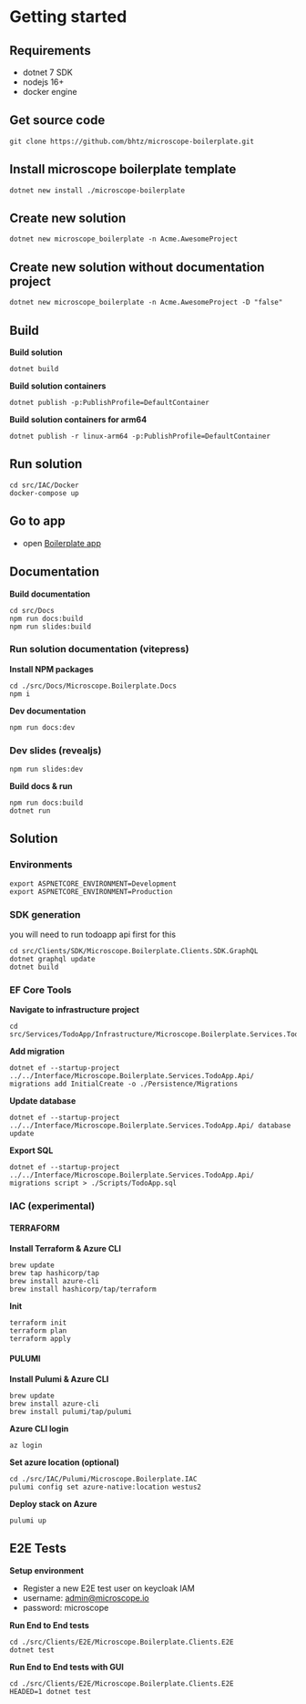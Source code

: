 # Getting started

## Requirements

* dotnet 7 SDK
* nodejs 16+
* docker engine

## Get source code
```console
git clone https://github.com/bhtz/microscope-boilerplate.git
```

## Install microscope boilerplate template
```console
dotnet new install ./microscope-boilerplate
```

## Create new solution
```console
dotnet new microscope_boilerplate -n Acme.AwesomeProject
```

## Create new solution without documentation project
```console
dotnet new microscope_boilerplate -n Acme.AwesomeProject -D "false"
```

## Build
**Build solution**
```console
dotnet build
```

**Build solution containers**
```console
dotnet publish -p:PublishProfile=DefaultContainer
```

**Build solution containers for arm64**
```console
dotnet publish -r linux-arm64 -p:PublishProfile=DefaultContainer

```

## Run solution
```console
cd src/IAC/Docker
docker-compose up
```

## Go to app
* open [Boilerplate app](http://localhost:5215/)

## Documentation
**Build documentation**
```console
cd src/Docs
npm run docs:build
npm run slides:build
```

### Run solution documentation (vitepress)

**Install NPM packages**
```console
cd ./src/Docs/Microscope.Boilerplate.Docs
npm i
```

**Dev documentation**
```console
npm run docs:dev
```

### Dev slides (revealjs)
```console
npm run slides:dev
```

**Build docs & run**
```console
npm run docs:build
dotnet run
```

## Solution

### Environments
```console
export ASPNETCORE_ENVIRONMENT=Development
export ASPNETCORE_ENVIRONMENT=Production
```
### SDK generation
you will need to run todoapp api first for this
```console
cd src/Clients/SDK/Microscope.Boilerplate.Clients.SDK.GraphQL
dotnet graphql update
dotnet build
```

### EF Core Tools

**Navigate to infrastructure project**
```console
cd src/Services/TodoApp/Infrastructure/Microscope.Boilerplate.Services.TodoApp.Infrastructure/
```

**Add migration**
```console
dotnet ef --startup-project ../../Interface/Microscope.Boilerplate.Services.TodoApp.Api/ migrations add InitialCreate -o ./Persistence/Migrations
```
**Update database**
```console
dotnet ef --startup-project ../../Interface/Microscope.Boilerplate.Services.TodoApp.Api/ database update
```
**Export SQL**
```console
dotnet ef --startup-project ../../Interface/Microscope.Boilerplate.Services.TodoApp.Api/ migrations script > ./Scripts/TodoApp.sql
```

### IAC (experimental)

#### TERRAFORM
**Install Terraform & Azure CLI**
```console
brew update
brew tap hashicorp/tap
brew install azure-cli
brew install hashicorp/tap/terraform
```

**Init**
```console
terraform init
terraform plan
terraform apply
```

#### PULUMI
**Install Pulumi & Azure CLI**
```console
brew update
brew install azure-cli
brew install pulumi/tap/pulumi
```

**Azure CLI login**
```console
az login
```

**Set azure location (optional)**
```console
cd ./src/IAC/Pulumi/Microscope.Boilerplate.IAC
pulumi config set azure-native:location westus2
```

**Deploy stack on Azure**
```console
pulumi up
```


## E2E Tests

**Setup environment**
- Register a new E2E test user on keycloak IAM
- username: admin@microscope.io
- password: microscope

**Run End to End tests**
```console
cd ./src/Clients/E2E/Microscope.Boilerplate.Clients.E2E
dotnet test
```

**Run End to End tests with GUI**
```console
cd ./src/Clients/E2E/Microscope.Boilerplate.Clients.E2E
HEADED=1 dotnet test
```


